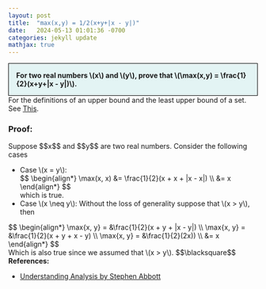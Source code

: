 ```yaml
---
layout: post
title:  "max(x,y) = 1/2(x+y+|x - y|)"
date:   2024-05-13 01:01:36 -0700
categories: jekyll update
mathjax: true
---
```

<div style="background-color: #E3F4F4; padding: 15px 15px 15px 15px; border:1px solid black;">
  <b>For two real numbers \(x\) and \(y\), prove that \(\max(x,y) = \frac{1}{2}(x+y+|x - y|)\).</b>
</div>
For the definitions of an upper bound and the least upper bound of a set. See <a href="https://strncat.github.io/jekyll/update/2024/05/03/analysis-set-bounded.html">This</a>.
<br>
<h3>Proof:</h3>
Suppose $$x$$ and $$y$$ are two real numbers. Consider the following cases
<ul>
	<li>Case \(x = y\):</li>
<div>
$$
\begin{align*}
\max(x, x) &= \frac{1}{2}(x + x + |x - x|) \\
&= x
\end{align*}
$$
</div>
which is true.
	<li>Case \(x \neq y\): Without the loss of generality suppose that \(x > y\), then</li>
</ul>
<div>
$$
\begin{align*}
\max{x, y} = &\frac{1}{2}(x + y + |x - y|) \\
\max{x, y} = &\frac{1}{2}(x + y + x - y) \\
\max{x, y} = &\frac{1}{2}(2x)) \\
&= x
\end{align*}
$$
</div>
Which is also true since we assumed that \(x > y\).
$$\blacksquare$$
<br>
<!------------------------------------------------------------------------------------>
<b>References:</b>
<ul>
<li><a href="https://www.amazon.com/Understanding-Analysis-Undergraduate-Texts-Mathematics/dp/1493927116">Understanding Analysis by Stephen Abbott</a></li>
</ul>